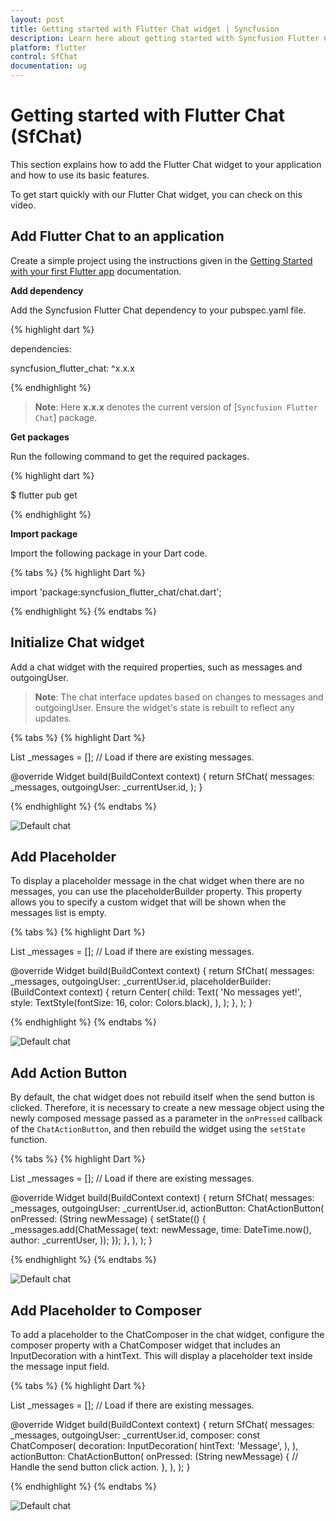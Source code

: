 ```yaml
---
layout: post
title: Getting started with Flutter Chat widget | Syncfusion
description: Learn here about getting started with Syncfusion Flutter Chat (SfChat) widget, its elements, and more.
platform: flutter
control: SfChat
documentation: ug
---
```


# Getting started with Flutter Chat (SfChat)
This section explains how to add the Flutter Chat widget to your application and how to use its basic features.

To get start quickly with our Flutter Chat widget, you can check on this video.

<!-- <style>#FlutterChatVideoTutorial{width : 90% !important; height: 300px !important }</style>
<iframe id='FlutterChatVideoTutorial' src='https://www.youtube.com/embed/f2ws1N6lvqo'></iframe> -->

## Add Flutter Chat to an application
Create a simple project using the instructions given in the [Getting Started with your first Flutter app](https://docs.flutter.dev/get-started/test-drive?tab=vscode#create-app) documentation.

**Add dependency**

Add the Syncfusion Flutter Chat dependency to your pubspec.yaml file.

{% highlight dart %}

dependencies:

syncfusion_flutter_chat: ^x.x.x

{% endhighlight %}

>**Note**: Here **x.x.x** denotes the current version of [`Syncfusion Flutter Chat`] package.

**Get packages** 

Run the following command to get the required packages.

{% highlight dart %}

$ flutter pub get

{% endhighlight %}

**Import package**

Import the following package in your Dart code.

{% tabs %}
{% highlight Dart %}

import 'package:syncfusion_flutter_chat/chat.dart';

{% endhighlight %}
{% endtabs %}

## Initialize Chat widget 

Add a chat widget with the required properties, such as messages and outgoingUser.

>**Note**: The chat interface updates based on changes to messages and outgoingUser. Ensure the widget's state is rebuilt to reflect any updates.

{% tabs %}
{% highlight Dart %}

List<ChatMessage> _messages = []; // Load if there are existing messages.

@override
Widget build(BuildContext context) {
  return SfChat(
    messages: _messages,
    outgoingUser: _currentUser.id,
  );
}
	
{% endhighlight %}
{% endtabs %}

![Default chat](images/getting-started/default-chat.png)

## Add Placeholder

To display a placeholder message in the chat widget when there are no messages, you can use the placeholderBuilder property. This property allows you to specify a custom widget that will be shown when the messages list is empty.

{% tabs %}
{% highlight Dart %}

List<ChatMessage> _messages = <ChatMessage>[]; // Load if there are existing messages.

@override
Widget build(BuildContext context) {
  return SfChat(
    messages: _messages,
    outgoingUser: _currentUser.id,
    placeholderBuilder: (BuildContext context) {
      return Center(
        child: Text(
          'No messages yet!',
          style: TextStyle(fontSize: 16, color: Colors.black),
        ),
      );
    },
  );
}

{% endhighlight %}
{% endtabs %}

![Default chat](images/getting-started/placeholder.png)

## Add Action Button

By default, the chat widget does not rebuild itself when the send button is clicked. Therefore, it is necessary to create a new message object using the newly composed message passed as a parameter in the `onPressed` callback of the `ChatActionButton`, and then rebuild the widget using the `setState` function.

{% tabs %}
{% highlight Dart %}

List<ChatMessage> _messages = <ChatMessage>[]; // Load if there are existing messages.

@override
Widget build(BuildContext context) {
  return SfChat(
    messages: _messages,
    outgoingUser: _currentUser.id,
    actionButton: ChatActionButton(
      onPressed: (String newMessage) {
        setState(() {
          _messages.add(ChatMessage(
            text: newMessage,
            time: DateTime.now(),
            author: _currentUser,
          ));
        });
      },
    ),
  );
}

{% endhighlight %}
{% endtabs %}

![Default chat](images/getting-started/actionbutton-chat.png)

## Add Placeholder to Composer

To add a placeholder to the ChatComposer in the chat widget, configure the composer property with a ChatComposer widget that includes an InputDecoration with a hintText. This will display a placeholder text inside the message input field.

{% tabs %}
{% highlight Dart %}

List<ChatMessage> _messages = <ChatMessage>[]; // Load if there are existing messages.

@override
Widget build(BuildContext context) {
  return SfChat(
    messages: _messages,
    outgoingUser: _currentUser.id,
    composer: const ChatComposer(
      decoration: InputDecoration(
        hintText: 'Message',
      ),
    ),
    actionButton: ChatActionButton(
      onPressed: (String newMessage) {
        // Handle the send button click action.
      },
    ),
  );
}

{% endhighlight %}
{% endtabs %}

![Default chat](images/getting-started/composer-placeholder.png)
